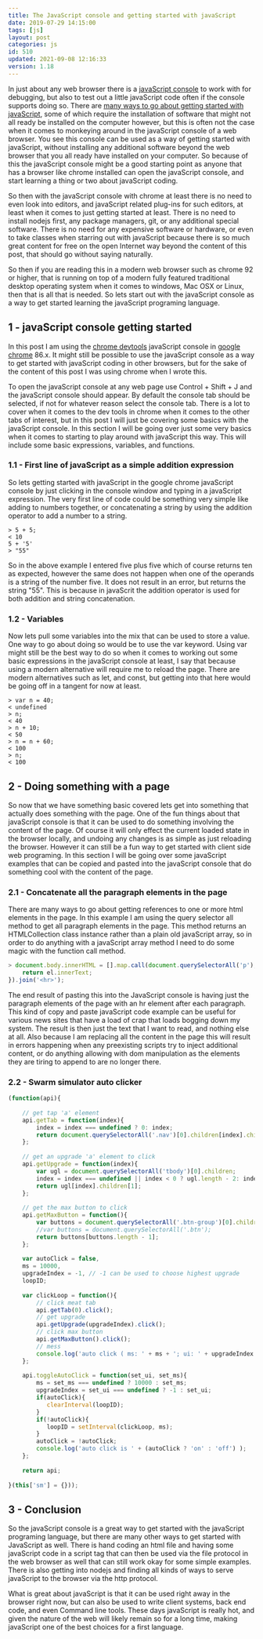 ```yaml
---
title: The JavaScript console and getting started with javaScript
date: 2019-07-29 14:15:00
tags: [js]
layout: post
categories: js
id: 510
updated: 2021-09-08 12:16:33
version: 1.18
---
```


In just about any web browser there is a [javaScript console](https://developers.google.com/web/tools/chrome-devtools/console/javascript) to work with for debugging, but also to test out a little javaScript code often if the console supports doing so. There are [many ways to go about getting started with javaScript](/2018/11/27/js-getting-started/), some of which require the installation of software that might not all ready be installed on the computer however, but this is often not the case when it comes to monkeying around in the javaScript console of a web browser. You see this console can be used as a way of getting started with javaScript, without installing any additional software beyond the web browser that you all ready have installed on your computer. So because of this the javaScript console might be a good starting point as anyone that has a browser like chrome installed can open the javaScript console, and start learning a thing or two about javaScript coding.

So then with the javaScript console with chrome at least there is no need to even look into editors, and javaScript related plug-ins for such editors, at least when it comes to just getting started at least. There is no need to install nodejs first, any package managers, git, or any additional special software. There is no need for any expensive software or hardware, or even to take classes when starring out with javaScript because there is so much great content for free on the open Internet way beyond the content of this post, that should go without saying naturally.

So then if you are reading this in a modern web browser such as chrome 92 or higher, that is running on top of a modern fully featured traditional desktop operating system when it comes to windows, Mac OSX or Linux, then that is all that is needed. So lets start out with the javaScript console as a way to get started learning the javaScript programing language.

<!-- more -->

## 1 - javaScript console getting started

In this post I am using the [chrome devtools](https://developers.google.com/web/tools/chrome-devtools/) javaScript console in [google chrome](https://en.wikipedia.org/wiki/Google_Chrome) 86.x. It might still be possible to use the javaScript console as a way to get started with javaScript coding in other browsers, but for the sake of the content of this post I was using chrome when I wrote this.

To open the javaScript console at any web page use Control + Shift + J and the javaScript console should appear. By default the console tab should be selected, if not for whatever reason select the console tab. There is a lot to cover when it comes to the dev tools in chrome when it comes to the other tabs of interest, but in this post I will just be covering some basics with the javaScript console.
In this section I will be going over just some very basics when it comes to starting to play around with javaScript this way. This will include some basic expressions, variables, and functions.

### 1.1 - First line of javaScript as a simple addition expression

So lets getting started with javaScript in the google chrome javaScript console by just clicking in the console window and typing in a javaScript expression. The very first line of code could be something very simple like adding to numbers together, or concatenating a string by using the addition operator to add a number to a string.

```
> 5 + 5;
< 10
5 + '5'
> "55"
```

So in the above example I entered five plus five which of course returns ten as expected, however the same does not happen when one of the operands is a string of the number five. It does not result in an error, but returns the string "55". This is because in javaScrit the addition operator is used for both addition and string concatenation.

### 1.2 - Variables

Now lets pull some variables into the mix that can be used to store a value. One way to go about doing so would be to use the var keyword. Using var might still be the best way to do so when it comes to working out some basic expressions in the javaScript console at least, I say that because using a modern alternative will require me to reload the page. There are modern alternatives such as let, and const, but getting into that here would be going off in a tangent for now at least.

```
> var n = 40;
< undefined
> n;
< 40
> n + 10;
< 50
> n = n + 60;
< 100
> n;
< 100
```

## 2 - Doing something with a page

So now that we have something basic covered lets get into something that actually does something with the page. One of the fun things about that javaScript console is that it can be used to do something involving the content of the page. Of course it will only effect the current loaded state in the browser locally, and undoing any changes is as simple as just reloading the browser. However it can still be a fun way to get started with client side web programing. In this section I will be going over some javaScript examples that can be copied and pasted into the javaScript console that do something cool with the content of the page.

### 2.1 - Concatenate all the paragraph elements in the page

There are many ways to go about getting references to one or more html elements in the page. In this example I am using the query selector all method to get all paragraph elements in the page. This method returns an HTMLCollection class instance rather than a plain old javaScript array, so in order to do anything with a javaScript array method I need to do some magic with the function call method.

```js
> document.body.innerHTML = [].map.call(document.querySelectorAll('p'), (el) => {
    return el.innerText;
}).join('<hr>');
```

The end result of pasting this into the JavaScript console is having just the paragraph elements of the page with an hr element after each paragraph. This kind of copy and paste javaScript code example can be useful for various news sites that have a load of crap that loads bogging down my system. The result is then just the text that I want to read, and nothing else at all. Also because I am replacing all the content in the page this will result in errors happening when any preexisting scripts try to inject additional content, or do anything allowing with dom manipulation as the elements they are tiring to append to are no longer there.

### 2.2 - Swarm simulator auto clicker

```js
(function(api){
 
    // get tap 'a' element
    api.getTab = function(index){
        index = index === undefined ? 0: index;
        return document.querySelectorAll('.nav')[0].children[index].children[0];
    };
 
    // get an upgrade 'a' element to click
    api.getUpgrade = function(index){ 
        var ugl = document.querySelectorAll('tbody')[0].children;
        index = index === undefined || index < 0 ? ugl.length - 2: index;
        return ugl[index].children[1];
    };
 
    // get the max button to click
    api.getMaxButton = function(){
        var buttons = document.querySelectorAll('.btn-group')[0].children;
        //var buttons = document.querySelectorAll('.btn');
        return buttons[buttons.length - 1];
    };
 
    var autoClick = false,
    ms = 10000,
    upgradeIndex = -1, // -1 can be used to choose highest upgrade
    loopID;
 
    var clickLoop = function(){
        // click meat tab
        api.getTab(0).click();
        // get upgrade
        api.getUpgrade(upgradeIndex).click();
        // click max button
        api.getMaxButton().click();
        // mess
        console.log('auto click ( ms: ' + ms + '; ui: ' + upgradeIndex + ' )');
    };
 
    api.toggleAutoClick = function(set_ui, set_ms){
        ms = set_ms === undefined ? 10000 : set_ms;
        upgradeIndex = set_ui === undefined ? -1 : set_ui;
        if(autoClick){
           clearInterval(loopID);
        }
        if(!autoClick){
           loopID = setInterval(clickLoop, ms);
        }
        autoClick = !autoClick;
        console.log('auto click is ' + (autoClick ? 'on' : 'off') );
    };
 
    return api;
 
}(this['sm'] = {}));
```

## 3 - Conclusion

So the javaScript console is a great way to get started with the javaScript programing language, but there are many other ways to get started with JavaScript as well. There is hand coding an html file and having some javaScript code in a script tag that can then be used via the file protocol in the web browser as well that can still work okay for some simple examples. There is also getting into nodejs and finding all kinds of ways to serve javaScript to the browser via the http protocol.

What is great about javaScript is that it can be used right away in the browser right now, but can also be used to write client systems, back end code, and even Command line tools. These days javaScript is really hot, and given the nature of the web will likely remain so for a long time, making javaScript one of the best choices for a first language.